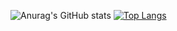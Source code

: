 ![Anurag's GitHub stats](https://github-readme-stats.vercel.app/api?username=qedrohenrique&show_icons=true&theme=dracula)
[![Top Langs](https://github-readme-stats.vercel.app/api/top-langs/?username=qedrohenrique&layout=compact&show_icons=true&theme=dracula)](https://github.com/qedrohenrique/github-readme-stats)
